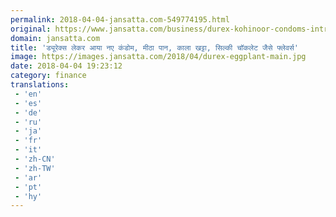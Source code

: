 ```yaml
---
permalink: 2018-04-04-jansatta.com-549774195.html
original: https://www.jansatta.com/business/durex-kohinoor-condoms-introduces-new-flavours-meetha-pan-kala-khatta-to-titillate-the-sexual-fantasies-of-love-birds/621789/
domain: jansatta.com
title: 'ड्यूरेक्स लेकर आया नए कंडोम, मीठा पान, काला खट्टा, सिल्की चॉकलेट जैसे फ्लेवर्स'
image: https://images.jansatta.com/2018/04/durex-eggplant-main.jpg
date: 2018-04-04 19:23:12
category: finance
translations: 
 - 'en'
 - 'es'
 - 'de'
 - 'ru'
 - 'ja'
 - 'fr'
 - 'it'
 - 'zh-CN'
 - 'zh-TW'
 - 'ar'
 - 'pt'
 - 'hy'
---
```


